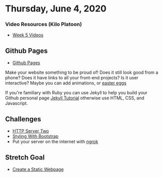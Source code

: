 Thursday, June 4, 2020
=======================
### Video Resources (Kilo Platoon)
- [Week 5 Videos](https://www.youtube.com/playlist?list=PLu0CiQ7bzwEQd8JEdJEAcoJzLSwvNO46m)

## Github Pages
* [Github Pages](https://pages.github.com/)

Make your website something to be proud of! Does it still look good from a phone? Does it have links to all your front-end projects? Is it user interactive? Maybe you can add animations, or [easter eggs](https://www.webopedia.com/TERM/E/easter_egg.html)

If you're familiary with Ruby you can use Jekyll to help you build your Github personal page [Jekyll Tutorial](https://garycoffey.github.io/posts/blogs/building-portfolio) otherwise use HTML, CSS, and Javascript.

## Challenges

* [HTTP Server Two](https://github.com/limaplatoon/http-server-two)
* [Styling With Bootstrap](https://github.com/limaplatoon/bootstrap/blob/master/readme.md)
* Put your server on the internet with [ngrok](https://ngrok.com)

## Stretch Goal
* [Create a Static Webpage](https://github.com/limaplatoon/static-webpage)
